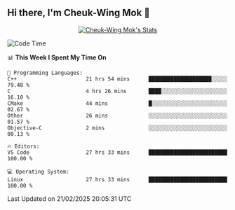 ## Hi there, I'm Cheuk-Wing Mok 👋

<!--
**mozro0327/mozro0327** is a ✨ _special_ ✨ repository because its `README.md` (this file) appears on your GitHub profile.

Here are some ideas to get you started:

- 🔭 I’m currently working on ...
- 🌱 I’m currently learning ...
- 👯 I’m looking to collaborate on ...
- 🤔 I’m looking for help with ...
- 💬 Ask me about ...
- 📫 How to reach me: ...
- 😄 Pronouns: ...
- ⚡ Fun fact: ...
-->

<p align="center">
  <a href="https://github.com/mozro0327" class="rich-diff-level-one">
    <img src="https://github-readme-stats.vercel.app/api?username=mozro0327&title_color=333&text_color=777" alt="Cheuk-Wing Mok's Stats" >
    <!-- &hide=issues
    <img src="https://github-readme-stats.vercel.app/api?username=mozro0327&hide=issues&title_color=333&text_color=777" alt="Cheuk-Wing Mok's Stats" >
    -->
  </a>
</p>

<!--START_SECTION:waka-->
![Code Time](http://img.shields.io/badge/Code%20Time-3%2C240%20hrs%2026%20mins-blue)

📊 **This Week I Spent My Time On** 

```text
💬 Programming Languages: 
C++                      21 hrs 54 mins      ████████████████████░░░░░   79.48 % 
C                        4 hrs 26 mins       ████░░░░░░░░░░░░░░░░░░░░░   16.10 % 
CMake                    44 mins             █░░░░░░░░░░░░░░░░░░░░░░░░   02.67 % 
Other                    26 mins             ░░░░░░░░░░░░░░░░░░░░░░░░░   01.57 % 
Objective-C              2 mins              ░░░░░░░░░░░░░░░░░░░░░░░░░   00.13 % 

🔥 Editors: 
VS Code                  27 hrs 33 mins      █████████████████████████   100.00 % 

💻 Operating System: 
Linux                    27 hrs 33 mins      █████████████████████████   100.00 % 
```


 Last Updated on 21/02/2025 20:05:31 UTC
<!--END_SECTION:waka-->
